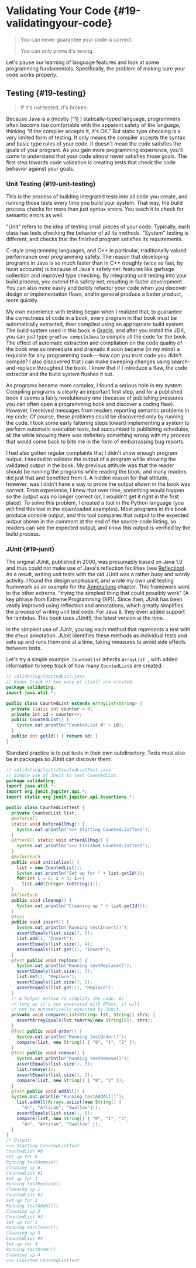 # Validating Your Code {#19-validatingyour-code}

> You can never guarantee your code is correct. 
>
> You can only prove it's wrong.

Let's pause our learning of language features and look at some programming fundamentals. Specifically, the problem of making sure your code works properly.

## Testing {#19-testing}

> If it's not tested, it's broken.

Because Java is a (mostly [^1] ) statically-typed language, programmers often become too comfortable with the apparent safety of the language, thinking "if the compiler accepts it, it's OK." But static type checking is a very limited form of testing. It only means the compiler accepts the syntax and basic type rules of your code. It doesn't mean the code satisfies the goals of your program. As you gain more programming experience, you'll come to understand that your code almost never satisfies those goals. The first step towards code validation is creating tests that check the code behavior against your goals.

### Unit Testing {#19-unit-testing}

This is the process of building integrated tests into all code you create, and running those tests every time you build your system. That way, the build process checks for more than just syntax errors. You teach it to check for semantic errors as well.

"Unit" refers to the idea of testing small pieces of your code. Typically, each class has tests checking the behavior of all its methods. "System" testing is different, and checks that the finished program satisfies its requirements.

C-style programming languages, and C++ in particular, traditionally valued performance over programming safety. The reason that developing programs in Java is so much faster than in C++ (roughly twice as fast, by most accounts) is because of Java's safety net: features like garbage collection and improved type checking. By integrating unit testing into your build process, you extend this safety net, resulting in faster development. You can also more easily and boldly refactor your code when you discover design or implementation flaws, and in general produce a better product, more quickly.

My own experience with testing began when I realized that, to guarantee the correctness of code in a book, every program in that book must be automatically extracted, then compiled using an appropriate build system. The build system used in this book is [Gradle](https://gradle.org/), and after you install the JDK, you can just type `gradlew compileJava` to compile all the code for the book. The effect of automatic extraction and compilation on the code quality of the book was so immediate and dramatic it soon became (in my mind) a requisite for any programming book---how can you trust code you didn't compile? I also discovered that I can make sweeping changes using search-and-replace throughout the book. I know that if I introduce a flaw, the code extractor and the build system flushes it out.

As programs became more complex, I found a serious hole in my system. Compiling programs is clearly an important first step, and for a published book it seems a fairly revolutionary one (because of publishing pressures, you can often open a programming book and discover a coding flaw). However, I received messages from readers reporting semantic problems in my code. Of course, these problems could be discovered only by running the code. I took some early faltering steps toward implementing a system to perform automatic execution tests, but succumbed to publishing schedules, all the while knowing there was definitely something wrong with my process that would come back to bite me in the form of embarrassing bug reports.

I had also gotten regular complaints that I didn't show enough program output. I needed to validate the output of a program while showing the validated output in the book. My previous attitude was that the reader should be running the programs while reading the book, and many readers did just that and benefited from it. A hidden reason for that attitude, however, was I didn't have a way to prove the output shown in the book was correct. From experience, I knew that over time, something would happen so the output was no longer correct (or, I wouldn't get it right in the first place). To solve this problem, I created a tool in the Python language (you will find this tool in the downloaded examples). Most programs in this book produce console output, and this tool compares that output to the expected output shown in the comment at the end of the source-code listing, so readers can see the expected output, and know this output is verified by the build process.

### JUnit {#19-junit}

The original JUnit, published in 2000, was presumably based on Java 1.0 and thus could not make use of Java's reflection facilities (see [Reflection](#)). As a result, writing unit tests with the old JUnit was a rather busy and wordy activity. I found the design unpleasant, and wrote my own unit testing framework as an example for the [Annotations](#) chapter. This framework went to the other extreme, "trying the simplest thing that could possibly work" (A key phrase from Extreme Programming (XP)). Since then, JUnit has been vastly improved using reflection and annotations, which greatly simplifies the process of writing unit test code. For Java 8, they even added support for lambdas. This book uses JUnit5, the latest version at the time.

In the simplest use of JUnit, you tag each method that represents a test with the `@Test` annotation. JUnit identifies these methods as individual tests and sets up and runs them one at a time, taking measures to avoid side effects between tests.

Let's try a simple example. `CountedList` inherits `ArrayList `, with added information to keep track of how many `CountedList`s are created:

```java
// validating/CountedList.java 
// Keeps track of how many of itself are created. 
package validating; 
import java.util.*;

public class CountedList extends ArrayList<String> { 
  private static int counter = 0; 
  private int id = counter++; 
  public CountedList() { 
    System.out.println("CountedList #" + id); 
  } 
  public int getId() { return id; }
}
```

Standard practice is to put tests in their own subdirectory. Tests must also be in packages so JUnit can discover them:

```java
// validating/tests/CountedListTest.java 
// Simple use of JUnit to test CountedList. 
package validating; 
import java.util.*; 
import org.junit.jupiter.api.*; 
import static org.junit.jupiter.api.Assertions.*;

public class CountedListTest {
  private CountedList list; 
  @BeforeAll 
  static void beforeAllMsg() {
    System.out.println(">>> Starting CountedListTest"); 
  } 
  @AfterAll static void afterAllMsg() {
    System.out.println(">>> Finished CountedListTest"); 
  } 
  @BeforeEach 
  public void initialize() {
    list = new CountedList();
    System.out.println("Set up for " + list.getId());
    for(int i = 0; i < 3; i++)
      list.add(Integer.toString(i));
  } 
  @AfterEach 
  public void cleanup() {
    System.out.println("Cleaning up " + list.getId()); 
  } 
  @Test 
  public void insert() {
    System.out.println("Running testInsert()");
    assertEquals(list.size(), 3);
    list.add(1, "Insert");
    assertEquals(list.size(), 4);
    assertEquals(list.get(1), "Insert");
  } 
  @Test public void replace() { 
    System.out.println("Running testReplace()"); 
    assertEquals(list.size(), 3); 
    list.set(1, "Replace"); 
    assertEquals(list.size(), 3); 
    assertEquals(list.get(1), "Replace");
  } 
  // A helper method to simplify the code. As 
  // long as it's not annotated with @Test, it will
  // not be automatically executed by JUnit. 
  private void compare(List<String> lst, String[] strs) {
    assertArrayEquals(lst.toArray(new String[0]), strs); 
  } 
  @Test public void order() {
    System.out.println("Running testOrder()");
    compare(list, new String[] { "0", "1", "2" }); 
  } 
  @Test public void remove() {
    System.out.println("Running testRemove()");
    assertEquals(list.size(), 3);
    list.remove(1);
    assertEquals(list.size(), 2);
    compare(list, new String[] { "0", "2" });
  } 
  @Test public void addAll() {
  System.out.println("Running testAddAll()"); 
    list.addAll(Arrays.asList(new String[] {
      "An", "African", "Swallow"})); 
    assertEquals(list.size(), 6); 
    compare(list, new String[] { "0", "1", "2",
      "An", "African", "Swallow" });
  }
} 
/* Output:
>>> Starting CountedListTest 
CountedList #0 
Set up for 0 
Running testRemove() 
Cleaning up 0 
CountedList #1 
Set up for 1 
Running testReplace() 
Cleaning up 1 
CountedList #2 
Set up for 2 
Running testAddAll() 
Cleaning up 2 
CountedList #3 
Set up for 3 
Running testInsert() 
Cleaning up 3 
CountedList #4 
Set up for 4 
Running testOrder() 
Cleaning up 4
>>> Finished CountedListTest
```

